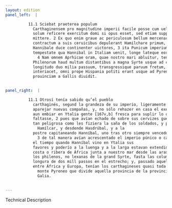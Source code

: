 ```yaml
---
layout: edition
panel_left:  |

          11.1 Sciebat praeterea populum
            Carthaginensem pro magnitudine imperii facile posse cum uellet nouas copias parare, nec
            solum reficere exercitum domi si opus esset, sed etiam supplementum sibi in Italiam
            mittere. 2 Ex quo enim graue ac periculosum bellum mercenariorum indignatione
            contractum a suis ceruicibus depulerant Hamilchare primum, deinde Hasdrubale, postremo
            Hannibale duce continenter uictores, 3 ita Punicum imperium auxerant, ut ea
            tempestate qua Hannibal in Italiam uenit, longe lateque eorum paterent opes.
              4 Nam omnem Aprhicae oram, quae nostro mari abluitur, tenebant. Ab aris
            Philenorum haud multum distantibus a magna Syrte usque ad columnas Herculis continet ea
            longitudo duo milia passuum, transgressique paruum fretum, quod Aphricam Europamque
            interiacet, omni prope Hispania potiti erant usque ad Pyreneum montem, qui eam
            prouinciam a Gallis diuidit.
        

panel_right:  |

          11.1 Otrosí tenía sabido qu’el pueblo
            carthaginés, segund la grandeza de su imperio, ligeramente podía quando quisiesse
            aparejar nuevas compañas, y, no sólo rehazer en casa el exército si menester fuesse, mas
            aun embiar en Ytalia gente [167v,b] fresca para suplir lo que
            faltasse, 2 pues que avían echado de sobre sus cervizes guerra tan grave y
            tan peligrosa como les fiziera la saña de los soldados, y primero siendo capitán
              Hamílcar, y desdende Hasdrúbal, y a la
            postre capitaneando Hanníbal, uno tras otro siempre vencedores,
              3 de tal manera avían acrescentado el imperio púnico o carthaginés, que en
            el tiempo quando Hanníbal vino en Ytalia sus
            favores y poderío a la luenga y a la larga estavan extendidos. 4 Ca toda la
            costa o ribera de África junta a nuestro mar desde las aras de
            los philenos, no lexanas de la grand Syrte, fasta las columnas de Hércules, donde hay
            longura de dos mill passos en el estrecho; y, passado aquel mar tan angosto que passa
            entre África y Europa, tenían los carthagineses quasi toda España fasta el
              monte Pyreneo que divide aquella provincia de la provincia de
              Galia.
        

---
```


 Technical Description 